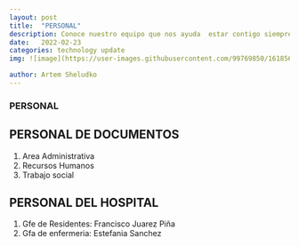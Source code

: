 ```yaml
---
layout: post
title:  "PERSONAL"
description: Conoce nuestro equipo que nos ayuda  estar contigo siempre 
date:   2022-02-23
categories: technology update
img: ![image](https://user-images.githubusercontent.com/99769850/161856702-c443a190-2aba-4c54-971e-0c3ad947dfc3.png)

author: Artem Sheludko
---
```


### PERSONAL 


## PERSONAL DE DOCUMENTOS

1. Area Administrativa 
2. Recursos Humanos 
3. Trabajo social 

## PERSONAL DEL HOSPITAL

1. Gfe de Residentes: Francisco Juarez Piña
2. Gfa de enfermeria: Estefania Sanchez 


